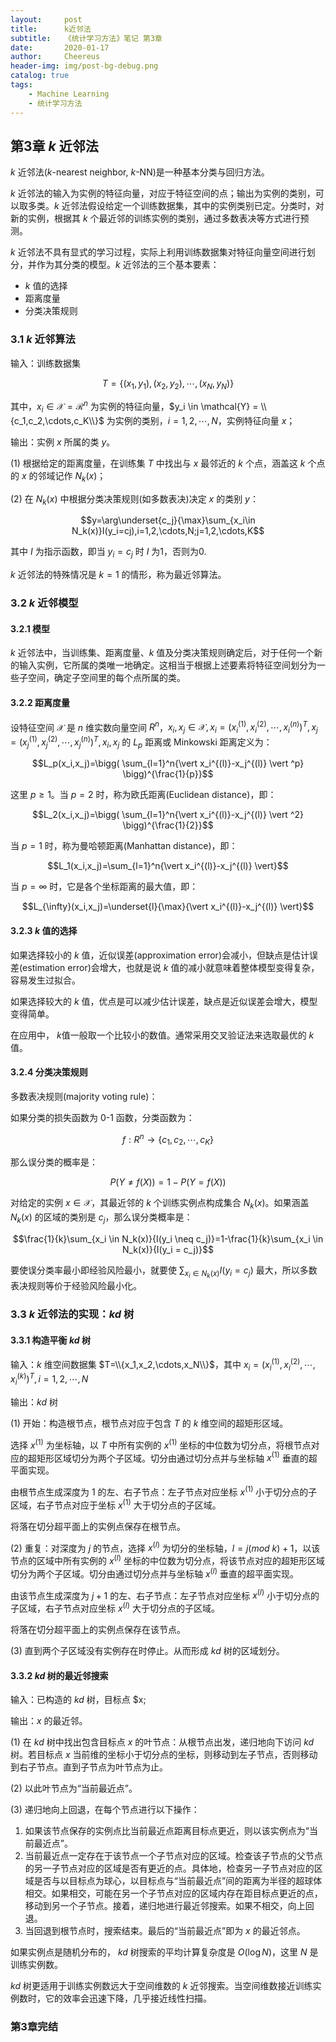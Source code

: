 ```yaml
---
layout:     post
title:      k近邻法
subtitle:   《统计学习方法》笔记 第3章
date:       2020-01-17
author:     Cheereus
header-img: img/post-bg-debug.png
catalog: true
tags:
    - Machine Learning
    - 统计学习方法
---
```


## 第3章 $k$ 近邻法

$k$ 近邻法($k$-nearest neighbor, $k$-NN)是一种基本分类与回归方法。

$k$ 近邻法的输入为实例的特征向量，对应于特征空间的点；输出为实例的类别，可以取多类。$k$ 近邻法假设给定一个训练数据集，其中的实例类别已定。分类时，对新的实例，根据其 $k$ 个最近邻的训练实例的类别，通过多数表决等方式进行预测。

$k$ 近邻法不具有显式的学习过程，实际上利用训练数据集对特征向量空间进行划分，并作为其分类的模型。$k$ 近邻法的三个基本要素：

* $k$ 值的选择
* 距离度量
* 分类决策规则

### 3.1 $k$ 近邻算法

输入：训练数据集

$$T=\{(x_1,y_1),(x_2,y_2),\cdots,(x_N,y_N)\}$$

其中，$x_i \in \mathcal X = \mathcal{R}^n$ 为实例的特征向量，$y_i \in \mathcal{Y} = \\{c_1,c_2,\cdots,c_K\\}$ 为实例的类别，$i=1,2,\cdots,N$，实例特征向量 $x$；

输出：实例 $x$ 所属的类 $y$。

(1) 根据给定的距离度量，在训练集 $T$ 中找出与 $x$ 最邻近的 $k$ 个点，涵盖这 $k$ 个点的 $x$ 的邻域记作 $N_k(x)$；

(2) 在 $N_k(x)$ 中根据分类决策规则(如多数表决)决定 $x$ 的类别 $y$：

$$y=\arg\underset{c_j}{\max}\sum_{x_i\in N_k(x)}I(y_i=cj),i=1,2,\cdots,N;j=1,2,\cdots,K$$

其中 $I$ 为指示函数，即当 $y_i=c_j$ 时 $I$ 为1，否则为0.

$k$ 近邻法的特殊情况是 $k=1$ 的情形，称为最近邻算法。

### 3.2 $k$ 近邻模型

#### 3.2.1 模型

$k$ 近邻法中，当训练集、距离度量、$k$ 值及分类决策规则确定后，对于任何一个新的输入实例，它所属的类唯一地确定。这相当于根据上述要素将特征空间划分为一些子空间，确定子空间里的每个点所属的类。

#### 3.2.2 距离度量

设特征空间 $\mathcal X$ 是 $n$ 维实数向量空间 $R^n$，$x_i,x_j \in \mathcal{X},x_i=(x_i^{(1)},x_i^{(2)},\cdots,x_i^{(n)})^T,x_j=(x_j^{(1)},x_j^{(2)},\cdots,x_j^{(n)})^T,x_i,x_j$ 的 $L_p$ 距离或 Minkowski 距离定义为：

$$L_p(x_i,x_j)=\bigg( \sum_{l=1}^n{\vert x_i^{(l)}-x_j^{(l)} \vert ^p} \bigg)^{\frac{1}{p}}$$

这里 $p \geq 1$。当 $p=2$ 时，称为欧氏距离(Euclidean distance)，即：

$$L_2(x_i,x_j)=\bigg( \sum_{l=1}^n{\vert x_i^{(l)}-x_j^{(l)} \vert ^2} \bigg)^{\frac{1}{2}}$$

当 $p=1$ 时，称为曼哈顿距离(Manhattan distance)，即：

$$L_1(x_i,x_j)=\sum_{l=1}^n{\vert x_i^{(l)}-x_j^{(l)} \vert}$$

当 $p=\infty$ 时，它是各个坐标距离的最大值，即：

$$L_{\infty}(x_i,x_j)=\underset{l}{\max}{\vert x_i^{(l)}-x_j^{(l)} \vert}$$

#### 3.2.3 $k$ 值的选择

如果选择较小的 $k$ 值，近似误差(approximation error)会减小，但缺点是估计误差(estimation error)会增大，也就是说 $k$ 值的减小就意味着整体模型变得复杂，容易发生过拟合。

如果选择较大的 $k$ 值，优点是可以减少估计误差，缺点是近似误差会增大，模型变得简单。

在应用中， $k$值一般取一个比较小的数值。通常采用交叉验证法来选取最优的 $k$ 值。

#### 3.2.4 分类决策规则

多数表决规则(majority voting rule)：

如果分类的损失函数为 0-1 函数，分类函数为：

$$f:R^n \rightarrow \{c_1,c_2,\cdots,c_K\}$$

那么误分类的概率是：

$$P(Y \neq f(X))=1-P(Y=f(X))$$

对给定的实例 $x\in\mathcal{X}$，其最近邻的 $k$ 个训练实例点构成集合 $N_k(x)$。如果涵盖 $N_k(x)$ 的区域的类别是 $c_j$，那么误分类概率是：

$$\frac{1}{k}\sum_{x_i \in N_k(x)}{I(y_i \neq c_j)}=1-\frac{1}{k}\sum_{x_i \in N_k(x)}{I(y_i = c_j)}$$

要使误分类率最小即经验风险最小，就要使 $\sum_{x_i \in N_k(x)}{I(y_i = c_j)}$ 最大，所以多数表决规则等价于经验风险最小化。

### 3.3 $k$ 近邻法的实现：$kd$ 树

#### 3.3.1 构造平衡 $kd$ 树

输入：$k$ 维空间数据集 $T=\\{x_1,x_2,\cdots,x_N\\}$，其中 $x_i=(x_i^{(1)},x_i^{(2)},\cdots,x_i^{(k)})^T,i=1,2,\cdots,N$

输出：$kd$ 树

(1) 开始：构造根节点，根节点对应于包含 $T$ 的 $k$ 维空间的超矩形区域。

选择 $x^{(1)}$ 为坐标轴，以 $T$ 中所有实例的 $x^{(1)}$ 坐标的中位数为切分点，将根节点对应的超矩形区域切分为两个子区域。切分由通过切分点并与坐标轴 $x^{(1)}$ 垂直的超平面实现。

由根节点生成深度为 1 的左、右子节点：左子节点对应坐标 $x^{(1)}$ 小于切分点的子区域，右子节点对应于坐标 $x^{(1)}$ 大于切分点的子区域。

将落在切分超平面上的实例点保存在根节点。

(2) 重复：对深度为 $j$ 的节点，选择 $x^{(l)}$ 为切分的坐标轴，$l=j(mod\ {k})+1$，以该节点的区域中所有实例的 $x^{(l)}$ 坐标的中位数为切分点，将该节点对应的超矩形区域切分为两个子区域。切分由通过切分点并与坐标轴 $x^{(l)}$ 垂直的超平面实现。

由该节点生成深度为 $j+1$ 的左、右子节点：左子节点对应坐标 $x^{(l)}$ 小于切分点的子区域，右子节点对应坐标 $x^{(l)}$ 大于切分点的子区域。

将落在切分超平面上的实例点保存在该节点。

(3) 直到两个子区域没有实例存在时停止。从而形成 $kd$ 树的区域划分。

#### 3.3.2 $kd$ 树的最近邻搜索

输入：已构造的 $kd$ 树，目标点 $x;

输出：$x$ 的最近邻。

(1) 在 $kd$ 树中找出包含目标点 $x$ 的叶节点：从根节点出发，递归地向下访问 $kd$ 树。若目标点 $x$ 当前维的坐标小于切分点的坐标，则移动到左子节点，否则移动到右子节点。直到子节点为叶节点为止。

(2) 以此叶节点为“当前最近点”。

(3) 递归地向上回退，在每个节点进行以下操作：

1. 如果该节点保存的实例点比当前最近点距离目标点更近，则以该实例点为“当前最近点”。
2. 当前最近点一定存在于该节点一个子节点对应的区域。检查该子节点的父节点的另一子节点对应的区域是否有更近的点。具体地，检查另一子节点对应的区域是否与以目标点为球心，以目标点与“当前最近点”间的距离为半径的超球体相交。如果相交，可能在另一个子节点对应的区域内存在距目标点更近的点，移动到另一个子节点。接着，递归地进行最近邻搜索。如果不相交，向上回退。
3. 当回退到根节点时，搜索结束。最后的“当前最近点”即为 $x$ 的最近邻点。

如果实例点是随机分布的， $kd$ 树搜索的平均计算复杂度是 $O(\log N)$，这里 $N$ 是训练实例数。

$kd$ 树更适用于训练实例数远大于空间维数的 $k$ 近邻搜索。当空间维数接近训练实例数时，它的效率会迅速下降，几乎接近线性扫描。

### 第3章完结

